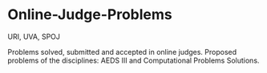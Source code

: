 # Online-Judge-Problems
URI, UVA, SPOJ

Problems solved, submitted and accepted in online judges. 
Proposed problems of the disciplines: AEDS III and Computational Problems Solutions. 
